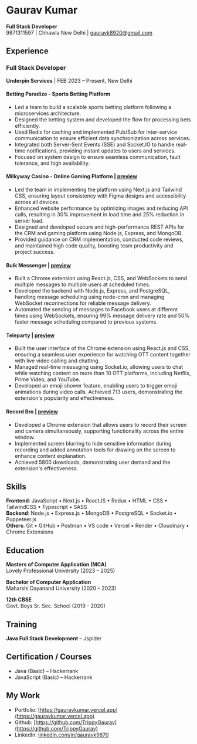 
# Gaurav Kumar
**Full Stack Developer**  
9871311597 | Chhawla New Delhi | gauravk8920@gmail.com  

## Experience

### Full Stack Developer  
**Underpin Services** | FEB 2023 – Present, New Delhi  

#### Betting Paradize - Sports Betting Platform
- Led a team to build a scalable sports betting platform following a microservices architecture.
- Designed the betting system and developed the flow for processing bets efficiently.
- Used Redis for caching and implemented Pub/Sub for inter-service communication to ensure efficient data synchronization across services.
- Integrated both Server-Sent Events (SSE) and Socket.IO to handle real-time notifications, providing instant updates to users and services.
- Focused on system design to ensure seamless communication, fault tolerance, and high availability.

#### Milkyway Casino - Online Gaming Platform | [preview](https://www.milkyway-casino.com)
- Led the team in implementing the platform using Next.js and Tailwind CSS, ensuring layout consistency with Figma designs and accessibility across all devices.
- Enhanced website performance by optimizing images and reducing API calls, resulting in 30% improvement in load time and 25% reduction in server load.
- Designed and developed secure and high-performance REST APIs for the CRM and gaming platform using Node.js, Express, and MongoDB.
- Provided guidance on CRM implementation, conducted code reviews, and maintained high code quality, boosting team productivity and project success.

#### Bulk Messenger | [preview](https://www.loom.com/share/3039bc6c6fdb4775830bbf4044525233?sid=c24f4396-ed29-4a68-8555-ee886f66ed08)
- Built a Chrome extension using React.js, CSS, and WebSockets to send multiple messages to multiple users at scheduled times.
- Developed the backend with Node.js, Express, and PostgreSQL, handling message scheduling using node-cron and managing WebSocket reconnections for reliable message delivery.
- Automated the sending of messages to Facebook users at different times using WebSockets, ensuring 99% message delivery rate and 50% faster message scheduling compared to previous systems.

#### Teleparty | [preview](https://www.teleparty.pro)
- Built the user interface of the Chrome extension using React.js and CSS, ensuring a seamless user experience for watching OTT content together with live video calling and chatting.
- Managed real-time messaging using Socket.io, allowing users to chat while watching content on more than 10 OTT platforms, including Netflix, Prime Video, and YouTube.
- Developed an emoji shower feature, enabling users to trigger emoji animations during video calls. Achieved 713 users, demonstrating the extension's popularity and effectiveness.

#### Record Bro | [preview](https://www.recordbro.com)
- Developed a Chrome extension that allows users to record their screen and camera simultaneously, supporting functionality across the entire window.
- Implemented screen blurring to hide sensitive information during recording and added annotation tools for drawing on the screen to enhance content explanation.
- Achieved 5800 downloads, demonstrating user demand and the extension's effectiveness.

## Skills
**Frontend**: JavaScript • Next.js • ReactJS • Redux • HTML • CSS • TailwindCSS • Typescript • SASS  
**Backend**: Node.js • Express.js • MongoDB • PostgreSQL • Socket.io • Puppeteer.js  
**Others**: Git • GitHub • Postman • VS code • Vercel • Render • Cloudinary • Chrome Extensions  

## Education
**Masters of Computer Application (MCA)**  
Lovely Professional University (2023 – 2025)

**Bachelor of Computer Application**  
Maharshi Dayanand University (2020 – 2023)

**12th CBSE**  
Govt. Boys Sr. Sec. School (2019 - 2020)

## Training
**Java Full Stack Development** – Jspider  

## Certification / Courses
- Java (Basic) – Hackerrank
- JavaScript (Basic) – Hackerrank

## My Work
- Portfolio: [https://gauravkumar.vercel.app](https://gauravkumar.vercel.app)
- Github: [https://github.com/TrippyGaurav](https://github.com/TrippyGaurav)
- LinkedIn: [linkedin.com/in/gauravk9870](https://linkedin.com/in/gauravk9870)
